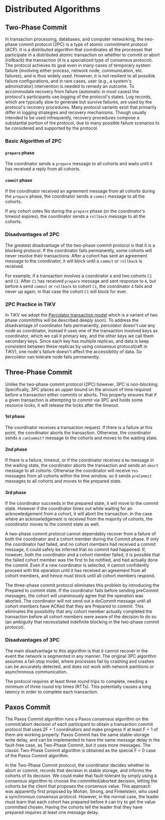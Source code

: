 # Distributed Algorithms

## Two-Phase Commit

In transaction processing, databases, and computer networking, the two-phase commit protocol (2PC) is a type of atomic commitment protocol (ACP). It is a distributed algorithm that coordinates all the processes that participate in a distributed atomic transaction on whether to commit or abort (rollback) the transaction (it is a specialized type of consensus protocol). The protocol achieves its goal even in many cases of temporary system failure (involving either process, network node, communication, etc. failures), and is thus widely used. However, it is not resilient to all possible failure configurations, and in rare cases, user (e.g., a system's administrator) intervention is needed to remedy an outcome. To accommodate recovery from failure (automatic in most cases) the protocol's participants use logging of the protocol's states. Log records, which are typically slow to generate but survive failures, are used by the protocol's recovery procedures. Many protocol variants exist that primarily differ in logging strategies and recovery mechanisms. Though usually intended to be used infrequently, recovery procedures compose a substantial portion of the protocol, due to many possible failure scenarios to be considered and supported by the protocol.

### Basic Algorithm of 2PC

#### `prepare` phase

The coordinator sends a `prepare` message to all cohorts and waits until it has received a reply from all cohorts.

#### `commit` phase

If the coordinator received an agreement message from all cohorts during the `prepare` phase, the coordinator sends a `commit` message to all the cohorts.

If any cohort votes No during the `prepare` phase (or the coordinator's timeout expires), the coordinator sends a `rollback` message to all the cohorts.

### Disadvantages of 2PC

The greatest disadvantage of the two-phase commit protocol is that it is a blocking protocol. If the coordinator fails permanently, some cohorts will never resolve their transactions: After a cohort has sent an agreement message to the coordinator, it will block until a `commit` or `rollback` is received.

For example, if a transaction involves a coordinator `A` and two cohorts `C1` and `C2`. After `C1` has received `prepare` message and sent response to `A`, but before `A` send `commit` or `rollback` to cohort `C1`, the coordinator `A` fails and never up again, in that case the cohort `C1` will block for ever.

### 2PC Practice in TiKV

In TiKV we adopt the [Percolator transaction model](https://storage.googleapis.com/pub-tools-public-publication-data/pdf/36726.pdf) which is a variant of two phase commit(this will be described deeply soon). To address the disadvantage of coordinator fails permanently, percolator doesn't use any node as coordinator, instead it uses one of the transaction involved keys as coordinator, which we call it primary key, and the other keys we call them secondary keys. Since each key has multiple replicas, and data is keep consistent between these replicas by using consensus protocol(raft in TiKV), one node's failure doesn't affect the accessibility of data. So percolator can tolerate node fails permanently.

## Three-Phase Commit

Unlike the two-phase commit protocol (2PC) however, 3PC is non-blocking. Specifically, 3PC places an upper bound on the amount of time required before a transaction either commits or aborts. This property ensures that if a given transaction is attempting to commit via 3PC and holds some resource locks, it will release the locks after the timeout.

#### 1st phase
The coordinator receives a transaction request. If there is a failure at this point, the coordinator aborts the transaction. Otherwise, the coordinator sends a `canCommit?` message to the cohorts and moves to the waiting state.

#### 2nd phase
If there is a failure, timeout, or if the coordinator receives a `No` message in the waiting state, the coordinator aborts the transaction and sends an `abort` message to all cohorts. Otherwise the coordinator will receive `Yes` messages from all cohorts within the time window, so it sends `preCommit` messages to all cohorts and moves to the prepared state.

#### 3rd phase
If the coordinator succeeds in the prepared state, it will move to the commit state. However if the coordinator times out while waiting for an acknowledgement from a cohort, it will abort the transaction. In the case where an acknowledgement is received from the majority of cohorts, the coordinator moves to the commit state as well.

A two-phase commit protocol cannot dependably recover from a failure of both the coordinator and a cohort member during the Commit phase. If only the coordinator had failed, and no cohort members had received a commit message, it could safely be inferred that no commit had happened. If, however, both the coordinator and a cohort member failed, it is possible that the failed cohort member was the first to be notified, and had actually done the commit. Even if a new coordinator is selected, it cannot confidently proceed with the operation until it has received an agreement from all cohort members, and hence must block until all cohort members respond.

The three-phase commit protocol eliminates this problem by introducing the Prepared to commit state. If the coordinator fails before sending preCommit messages, the cohort will unanimously agree that the operation was aborted. The coordinator will not send out a doCommit message until all cohort members have ACKed that they are Prepared to commit. This eliminates the possibility that any cohort member actually completed the transaction before all cohort members were aware of the decision to do so (an ambiguity that necessitated indefinite blocking in the two-phase commit protocol).

### Disadvantages of 3PC

The main disadvantage to this algorithm is that it cannot recover in the event the network is segmented in any manner. The original 3PC algorithm assumes a fail-stop model, where processes fail by crashing and crashes can be accurately detected, and does not work with network partitions or asynchronous communication.

The protocol requires at least three round trips to complete, needing a minimum of three round trip times (RTTs). This potentially causes a long latency in order to complete each transaction.

## Paxos Commit

The Paxos Commit algorithm runs a Paxos consensus algorithm on the commit/abort decision of each participant to obtain a transaction commit protocol that uses 2F + 1 coordinators and make progress if at least F + 1 of them are working properly. Paxos Commit has the same stable-storage write delay, and can be implemented to have the same message delay in the fault-free case, as Two-Phase Commit, but it uses more messages. The classic Two-Phase Commit algorithm is obtained as the special F = 0 case of the Paxos Commit algorithm.

In the Two-Phase Commit protocol, the coordinator decides whether to abort or commit, records that decision in stable storage, and informs the cohorts of its decision. We could make that fault-tolerant by simply using a consensus algorithm to choose the committed/aborted decision, letting the cohorts be the client that proposes the consensus value. This approach was apparently first proposed by Mohan, Strong, and Finkelstein, who used a synchronous consensus protocol. However, in the normal case, the leader must learn that each cohort has prepared before it can try to get the value committed chosen. Having the cohorts tell the leader that they have prepared requires at least one message delay.